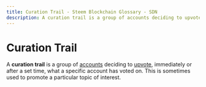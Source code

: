 ```yaml
---
title: Curation Trail - Steem Blockchain Glossary - SDN
description: A curation trail is a group of accounts deciding to upvote, immediately or after a set time, what a specific account has voted on. This is sometimes used to promote a particular topic of interest.
---
```

# Curation Trail

A **curation trail** is a group of [accounts](/glossary/account.md) deciding to [upvote](/glossary/upvoting.md), immediately or after a set time, what a specific account has voted on. This is sometimes used to promote a particular topic of interest.   

